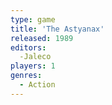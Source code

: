 ```yaml
---
type: game
title: 'The Astyanax'
released: 1989
editors: 
  -Jaleco
players: 1
genres:
  - Action
---
```

